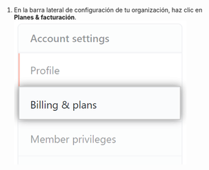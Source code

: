 1. En la barra lateral de configuración de tu organización, haz clic en **Planes & facturación**. ![Configuración de facturación](/assets/images/help/billing/settings_organization_billing_plans_tab.png)
